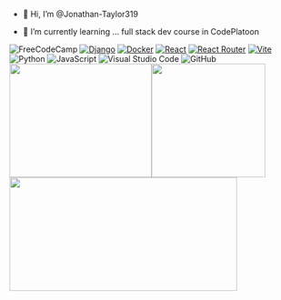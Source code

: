 - 👋 Hi, I’m @Jonathan-Taylor319

- 🌱 I’m currently learning ... full stack dev course in CodePlatoon


<!---
Jonathan-Taylor319/Jonathan-Taylor319 is a ✨ special ✨ repository because its `README.md` (this file) appears on your GitHub profile.
You can click the Preview link to take a look at your changes.
--->


	
![FreeCodeCamp](https://img.shields.io/badge/Freecodecamp-%23123.svg?&style=for-the-badge&logo=freecodecamp&logoColor=green)
[![Django](https://img.shields.io/badge/Django-%23092E20.svg?logo=django&logoColor=white)](#)
[![Docker](https://img.shields.io/badge/Docker-2496ED?logo=docker&logoColor=fff)](#)
[![React](https://img.shields.io/badge/React-%2320232a.svg?logo=react&logoColor=%2361DAFB)](#)
[![React Router](https://img.shields.io/badge/React_Router-CA4245?logo=react-router&logoColor=white)](#)
[![Vite](https://img.shields.io/badge/Vite-646CFF?logo=vite&logoColor=fff)](#)<br>
![Python](https://img.shields.io/badge/python-3670A0?style=for-the-badge&logo=python&logoColor=ffdd54)
![JavaScript](https://img.shields.io/badge/javascript-%23323330.svg?style=for-the-badge&logo=javascript&logoColor=%23F7DF1E)
![Visual Studio Code](https://img.shields.io/badge/Visual%20Studio%20Code-0078d7.svg?style=for-the-badge&logo=visual-studio-code&logoColor=white)
![GitHub](https://img.shields.io/badge/github-%23121011.svg?style=for-the-badge&logo=github&logoColor=white)
<img src='https://codinginfinite.com/wp-content/uploads/2019/05/maxresdefault-1.jpg' width='250px' height='200px'><img src='https://github.com/user-attachments/assets/6f357b2b-4363-4434-bb8f-3c6362764a31' width='200px' height='200px'> <img src='https://i.pinimg.com/736x/fc/86/a0/fc86a08dc0316f4f306d91350d3a2d45.jpg' width='400px' height='200px'>
